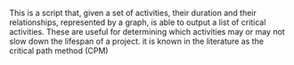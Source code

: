 This is a script that, given a set of activities, their duration and their relationships, represented by a graph, is able to output a list of critical activities. These are useful for determining which activities may or may not slow down the lifespan of a project. it is known in the literature as the critical path method (CPM)
